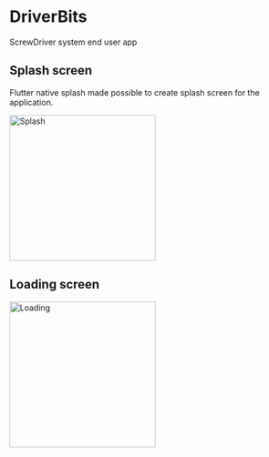 # DriverBits

ScrewDriver system end user app

## Splash screen

Flutter native splash made possible to create splash screen for the application.

<img alt="Splash" width="256" src="https://drive.google.com/file/d/1-ln38Kp8lNezs5qOK5FKw_ijmOhnH41m/view?usp=drivesdk"/>

## Loading screen

<img alt="Loading" width="256" src="https://drive.google.com/file/d/1-kW2eF0SvtYMQlZsw4Fq9RuNavUi9z9d/view?usp=drivesdk"/>
